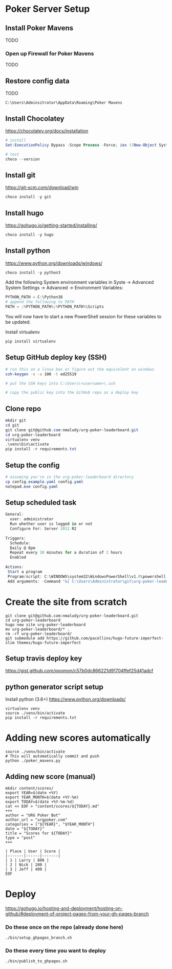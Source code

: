 # Poker Server Setup

## Install Poker Mavens
TODO

### Open up Firewall for Poker Mavens
TODO

## Restore config data
TODO

``` shell
C:\Users\Adminsitrator\AppData\Roaming\Poker Mavens
```

## Install Chocolatey

https://chocolatey.org/docs/installation

``` powershell
# install
Set-ExecutionPolicy Bypass -Scope Process -Force; iex ((New-Object System.Net.WebClient).DownloadString('https://chocolatey.org/install.ps1'))

# test
choco --version
```

## Install git

https://git-scm.com/download/win

``` powershell
choco install -y git
```

## Install hugo

https://gohugo.io/getting-started/installing/

``` powershell
choco install -y hugo
```

## Install python

https://www.python.org/downloads/windows/

``` powershell
choco install -y python3
```

Add the following System environment variables in Syste -> Advanced System Settings -> Advanced -> Environment Variables:

``` powershell
PYTHON_PATH = C:\Python38
# append the following to PATH
PATH = ;%PYTHON_PATH%;%PYTHON_PATH%\Scripts
```
You will now have to start a new PowerShell session for these variables to be updated.

Install virtualenv
``` powershell
pip install virtualenv
```

## Setup GitHub deploy key (SSH)

``` bash
# run this on a linux box or figure out the equivelent on windows
ssh-keygen -o -a 100 -t ed25519

# put the SSH keys into C:\Users\<username>\.ssh

# copy the public key into the GitHub repo as a deploy key
```

## Clone repo

``` powershell
mkdir git
cd git
git clone git@github.com:nmaludy/urg-poker-leaderboard.git
cd urg-poker-leaderboard
virtualenv venv
.\venv\bin\activate
pip install -r requirements.txt
```

## Setup the config

``` powershell
# assuming you're in the urg-poker-leaderboard directory
cp config.example.yaml config.yaml
notepad.exe config.yaml
```

## Setup scheduled task

``` powershell
General:
  user: administrator
  Run whether user is logged in or not
  Configure For: Server 2012 R2
  
Triggers:
  Schedule:
  Daily @ 8pm
  Repeat every 10 minutes for a duration of 2 hours
  Enabled
  
Actions:
 Start a program
 Program/script: C:\WINDOWS\system32\WindowsPowerShell\v1.0\powershell.exe
 Add arguments: -Command "&{ C:\Users\Administrator\git\urg-poker-leaderboard\run_windows.ps1 *> C:\Users\Administrator\git\urg-poker-leaderboard\poker_mavens.log }; exit $LASTEXITCODE"
```

# Create the site from scratch


``` shell
git clone git@github.com:nmaludy/urg-poker-leaderboard.git
cd urg-poker-leaderboard
hugo new site urg-poker-leaderboard
mv urg-poker-leaderboard/* .
rm -rf urg-poker-leaderboard/
git submodule add https://github.com/pacollins/hugo-future-imperfect-slim themes/hugo-future-imperfect
```

## Setup travis deploy key
https://gist.github.com/qoomon/c57b0dc866221d91704ffef25d41adcf


## python generator script setup

Install python (3.6+) https://www.python.org/downloads/

``` shell
virtualenv venv
source ./venv/bin/activate
pip install -r requirements.txt
```

# Adding new scores automatically

``` shell
source ./venv/bin/activate
# This will automatically commit and push
python ./poker_mavens.py
```

## Adding new score (manual)

``` shell
mkdir content/scores/
export YEAR=$(date +%Y)
export YEAR_MONTH=$(date +%Y-%m)
export TODAY=$(date +%Y-%m-%d)
cat << EOF > "content/scores/${TODAY}.md"
+++
author = "URG Poker Bot"
author_url = "urgpoker.com"
categories = ["${YEAR}", "$YEAR_MONTH"]
date = "${TODAY}"
title = "Scores for ${TODAY}"
type = "post"
+++

| Place | User | Score |
|-------|------|-------|
| 1 | Larry | 800 |
| 2 | Nick | 200 |
| 3 | Jeff | 400 |
EOF

```

# Deploy

https://gohugo.io/hosting-and-deployment/hosting-on-github/#deployment-of-project-pages-from-your-gh-pages-branch

### Do these once on the repo (already done here)

``` shell
./bin/setup_ghpages_branch.sh
```

### Do these every time you want to deploy

``` shell
./bin/publish_to_ghpages.sh
```
